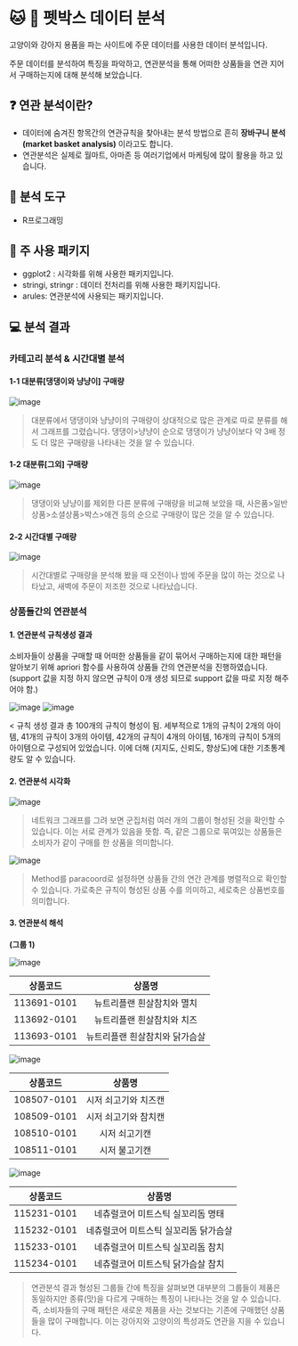 # :cat: :dog: 펫박스 데이터 분석  

고양이와 강아지 용품을 파는 사이트에 주문 데이터를 사용한 데이터 분석입니다.  

주문 데이터를 분석하여 특징을 파악하고, 연관분석을 통해 어떠한 상품들을 연관 지어서 구매하는지에 대해 분석해 보았습니다.  

## ❓ 연관 분석이란?

- 데이터에 숨겨진 항목간의 연관규칙을 찾아내는 분석 방법으로 흔히 **장바구니 분석(market basket analysis)** 이라고도 합니다.
- 연관분석은 실제로 월마트, 아마존 등 여러기업에서 마케팅에 많이 활용을 하고 있습니다.  

## :wrench: 분석 도구

- R프로그래밍

## :hammer: 주 사용 패키지  

- ggplot2 : 시각화를 위해 사용한 패키지입니다. 
- stringi, stringr : 데이터 전처리를 위해 사용한 패키지입니다.  
- arules: 연관분석에 사용되는 패키지입니다.

## :computer: 분석 결과  

### 카테고리 분석 & 시간대별 분석

#### 1-1 대분류[댕댕이와 냥냥이] 구매량 
![image](https://user-images.githubusercontent.com/55734436/104839618-95ed5680-5905-11eb-9be4-e7d37caa4303.png)

> 대분류에서 댕댕이와 냥냥이의 구매량이 상대적으로 많은 관계로 따로 분류를 해서 그래프를 그렸습니다. 댕댕이>냥냥이 순으로 댕댕이가 냥냥이보다 약 3배 정도 더 많은 구매량을 나타내는 것을 알 수 있습니다.

#### 1-2 대분류[그외] 구매량
![image](https://user-images.githubusercontent.com/55734436/104839649-bfa67d80-5905-11eb-9d75-c27fe5b474f3.png)

> 댕댕이와 냥냥이를 제외한 다른 분류에 구매량을 비교해 보았을 때, 사은품>일반상품>소셜상품>박스>애견 등의 순으로 구매량이 많은 것을 알 수 있습니다.

#### 2-2 시간대별 구매량
![image](https://user-images.githubusercontent.com/55734436/106440006-ae3fa280-64bb-11eb-888a-85ce814da386.png)

> 시간대별로 구매량을 분석해 봤을 때 오전이나 밤에 주문을 많이 하는 것으로 나타났고, 새벽에 주문이 저조한 것으로 나타났습니다.

### 상품들간의 연관분석  

#### 1. 연관분석 규칙생성 결과
소비자들이 상품을 구매할 때 어떠한 상품들을 같이 묶어서 구매하는지에 대한 패턴을 알아보기 위해 apriori 함수를 사용하여 상품들 간의 연관분석을 진행하였습니다. 
(support 값을 지정 하지 않으면 규칙이 0개 생성 되므로 support 값을 따로 지정 해주어야 함.)

![image](https://user-images.githubusercontent.com/55734436/106440232-f363d480-64bb-11eb-94c4-2c1153498635.png)
![image](https://user-images.githubusercontent.com/55734436/106440248-f6f75b80-64bb-11eb-9e4c-a235c3695759.png)

< 규칙 생성 결과 총 100개의 규칙이 형성이 됨. 세부적으로 1개의 규칙이 2개의 아이템, 41개의 규칙이 3개의 아이템, 42개의 규칙이 4개의 아이템, 16개의 규칙이 5개의 아이템으로 구성되어 있었습니다. 이에 더해 (지지도, 신뢰도, 향상도)에 대한 기초통계량도 알 수 있습니다.

#### 2. 연관분석 시각화

![image](https://user-images.githubusercontent.com/55734436/106440332-14c4c080-64bc-11eb-8d2a-d9fc0a31de0a.png)
  
> 네트워크 그래프를 그려 보면 군집처럼 여러 개의 그룹이 형성된 것을 확인할 수 있습니다. 이는 서로 관계가 있음을 뜻함. 즉, 같은 그룹으로 묶여있는 상품들은 소비자가 같이 구매를 한 상품을 의미합니다.  

![image](https://user-images.githubusercontent.com/55734436/106440394-2a39ea80-64bc-11eb-99ae-a2838661c540.png)

> Method를 paracoord로 설정하면 상품들 간의 연간 관계를 병렬적으로 확인할 수 있습니다. 가로축은 규칙이 형성된 상품 수를 의미하고, 세로축은 상품번호를 의미합니다.  

#### 3. 연관분석 해석

**(그룹 1)**

![image](https://user-images.githubusercontent.com/55734436/106440503-48074f80-64bc-11eb-9f7b-838447577efd.png)  

|상품코드|상품명|
|:---:|:---:|
|113691-0101|뉴트리플랜 흰살참치와 멸치|
|113692-0101|뉴트리플랜 흰살참치와 치즈|
|113693-0101|뉴트리플랜 흰살참치와 닭가슴살|

![image](https://user-images.githubusercontent.com/55734436/106440742-86047380-64bc-11eb-8227-abe5349b5098.png)

|상품코드|상품명|
|:---:|:---:|
|108507-0101|시저 쇠고기와 치즈캔|
|108509-0101|시저 쇠고기와 참치캔|
|108510-0101|시저 쇠고기캔|
|108511-0101|시저 불고기캔|

![image](https://user-images.githubusercontent.com/55734436/106440753-8997fa80-64bc-11eb-91c7-ec1d5933f1d4.png)


|상품코드|상품명|
|:---:|:---:|
|115231-0101|네츄럴코어 미트스틱 실꼬리돔 명태|
|115232-0101|네츄럴코어 미트스틱 실꼬리돔 닭가슴살|
|115233-0101|네츄럴코어 미트스틱 실꼬리돔 참치|
|115234-0101|네츄럴코어 미트스틱 닭가슴살 참치|

> 연관분석 결과 형성된 그룹들 간에 특징을 살펴보면 대부분의 그룹들이 제품은 동일하지만 종류(맛)을 다르게 구매하는 특징이 나타나는 것을 알 수 있습니다. 즉, 소비자들의 구매 패턴은 새로운 제품을 사는 것보다는 기존에 구매했던 상품들을 많이 구매합니다. 이는 강아지와 고양이의 특성과도 연관을 지을 수 있습니다.
